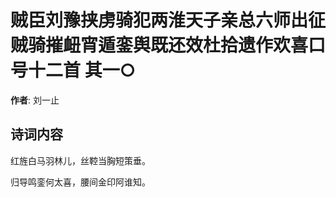 # 贼臣刘豫挟虏骑犯两淮天子亲总六师出征贼骑摧衄宵遁銮舆既还效杜拾遗作欢喜口号十二首  其一○

**作者**: 刘一止

## 诗词内容

红旌白马羽林儿，丝鞚当胸短策垂。

归导鸣銮何太喜，腰间金印阿谁知。


